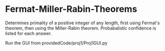 # Fermat-Miller-Rabin-Theorems

Determines primality of a positive integer of any length, first using Fermat's theorem, then using the Miller-Rabin theorem. Probabalistic confidence is listed for each answer.

Run the GUI from providedCode/proj1/Proj1GUI.py
